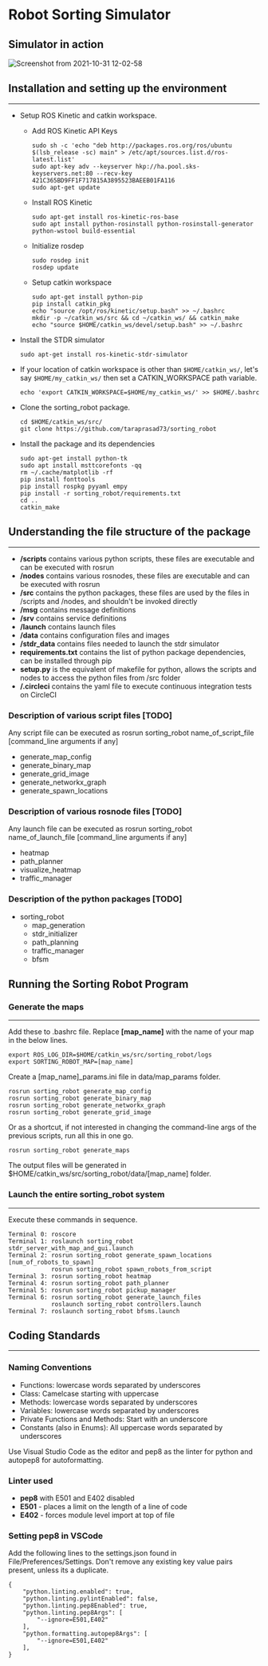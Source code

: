 # Robot Sorting Simulator

## Simulator in action
![Screenshot from 2021-10-31 12-02-58](https://user-images.githubusercontent.com/10519897/139571234-423cc52a-3bd7-4b1d-9709-d1d844caf370.png)


## Installation and setting up the environment
-----
 - Setup ROS Kinetic and catkin workspace.
    - Add ROS Kinetic API Keys
        ~~~~
        sudo sh -c 'echo "deb http://packages.ros.org/ros/ubuntu $(lsb_release -sc) main" > /etc/apt/sources.list.d/ros-latest.list'
        sudo apt-key adv --keyserver hkp://ha.pool.sks-keyservers.net:80 --recv-key 421C365BD9FF1F717815A3895523BAEEB01FA116
        sudo apt-get update
        ~~~~

    - Install ROS Kinetic
        ~~~~
        sudo apt-get install ros-kinetic-ros-base
        sudo apt install python-rosinstall python-rosinstall-generator python-wstool build-essential
        ~~~~

    - Initialize rosdep
        ~~~~
        sudo rosdep init
        rosdep update
        ~~~~
    - Setup catkin workspace
        ~~~~
        sudo apt-get install python-pip
        pip install catkin_pkg
        echo "source /opt/ros/kinetic/setup.bash" >> ~/.bashrc
        mkdir -p ~/catkin_ws/src && cd ~/catkin_ws/ && catkin_make
        echo "source $HOME/catkin_ws/devel/setup.bash" >> ~/.bashrc
        ~~~~
 - Install the STDR simulator
    ~~~~
    sudo apt-get install ros-kinetic-stdr-simulator
    ~~~~
 - If your location of catkin workspace is other than `$HOME/catkin_ws/`, let's say `$HOME/my_catkin_ws/` then set a CATKIN_WORKSPACE path variable.
    ~~~~
    echo 'export CATKIN_WORKSPACE=$HOME/my_catkin_ws/' >> $HOME/.bashrc
    ~~~~
 - Clone the sorting_robot package.
    ~~~~
    cd $HOME/catkin_ws/src/
    git clone https://github.com/taraprasad73/sorting_robot
    ~~~~
 - Install the package and its dependencies
    ~~~~
    sudo apt-get install python-tk
    sudo apt install msttcorefonts -qq
    rm ~/.cache/matplotlib -rf
    pip install fonttools
    pip install rospkg pyyaml empy
    pip install -r sorting_robot/requirements.txt
    cd ..
    catkin_make
    ~~~~

## Understanding the file structure of the package
-----
 - **/scripts** contains various python scripts, these files are executable and can be executed with rosrun
 - **/nodes** contains various rosnodes, these files are executable and can be executed with rosrun
 - **/src** contains the python packages, these files are used by the files in /scripts and /nodes, and shouldn't be invoked directly
 - **/msg** contains message definitions
 - **/srv** contains service definitions
 - **/launch** contains launch files
 - **/data** contains configuration files and images
 - **/stdr_data** contains files needed to launch the stdr simulator
 - **requirements.txt** contains the list of python package dependencies, can be installed through pip
 - **setup.py** is the equivalent of makefile for python, allows the scripts and nodes to access the python files from /src folder 
 - **/.circleci** contains the yaml file to execute continuous integration tests on CircleCI

### Description of various script files [TODO]
Any script file can be executed as rosrun sorting_robot name_of_script_file [command_line arguments if any]
 - generate_map_config 
 - generate_binary_map
 - generate_grid_image
 - generate_networkx_graph
 - generate_spawn_locations

### Description of various rosnode files [TODO]
Any launch file can be executed as rosrun sorting_robot name_of_launch_file [command_line arguments if any]
 - heatmap
 - path_planner
 - visualize_heatmap
 - traffic_manager

### Description of the python packages [TODO]
 - sorting_robot
   - map_generation
   - stdr_initializer
   - path_planning
   - traffic_manager
   - bfsm

## Running the Sorting Robot Program

### Generate the maps
-----
Add these to .bashrc file. Replace **[map_name]** with the name of your map in the below lines.
~~~~
export ROS_LOG_DIR=$HOME/catkin_ws/src/sorting_robot/logs
export SORTING_ROBOT_MAP=[map_name]
~~~~
Create a [map_name]_params.ini file in data/map_params folder.
~~~~
rosrun sorting_robot generate_map_config
rosrun sorting_robot generate_binary_map
rosrun sorting_robot generate_networkx_graph
rosrun sorting_robot generate_grid_image
~~~~

Or as a shortcut, if not interested in changing the command-line args of the previous scripts, run all this in one go.
~~~~
rosrun sorting_robot generate_maps
~~~~

The output files will be generated in $HOME/catkin_ws/src/sorting_robot/data/[map_name] folder.

### Launch the entire sorting_robot system
-----
Execute these commands in sequence.
~~~~
Terminal 0: roscore
Terminal 1: roslaunch sorting_robot stdr_server_with_map_and_gui.launch
Terminal 2: rosrun sorting_robot generate_spawn_locations [num_of_robots_to_spawn]
            rosrun sorting_robot spawn_robots_from_script
Terminal 3: rosrun sorting_robot heatmap
Terminal 4: rosrun sorting_robot path_planner
Terminal 5: rosrun sorting_robot pickup_manager
Terminal 6: rosrun sorting_robot generate_launch_files
            roslaunch sorting_robot controllers.launch
Terminal 7: roslaunch sorting_robot bfsms.launch
~~~~

## Coding Standards
-----
### Naming Conventions
 - Functions: lowercase words separated by underscores
 - Class: Camelcase starting with uppercase
 - Methods: lowercase words separated by underscores
 - Variables: lowercase words separated by underscores
 - Private Functions and Methods: Start with an underscore
 - Constants (also in Enums): All uppercase words separated by underscores

Use Visual Studio Code as the editor and pep8 as the linter for python and autopep8 for autoformatting.
### Linter used
 - **pep8** with E501 and E402 disabled
 - **E501** - places a limit on the length of a line of code
 - **E402** - forces module level import at top of file

### Setting pep8 in VSCode
Add the following lines to the settings.json found in File/Preferences/Settings. Don't remove any existing key value pairs present, unless its a duplicate.
~~~~
{
    "python.linting.enabled": true,
    "python.linting.pylintEnabled": false,
    "python.linting.pep8Enabled": true,
    "python.linting.pep8Args": [
        "--ignore=E501,E402"
    ],
    "python.formatting.autopep8Args": [
        "--ignore=E501,E402"
    ],
}
~~~~
